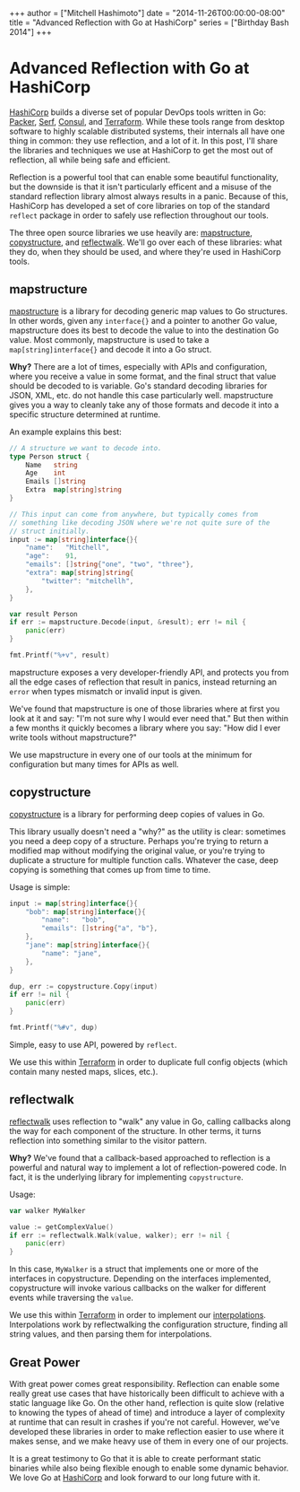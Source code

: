 +++
author = ["Mitchell Hashimoto"]
date = "2014-11-26T00:00:00-08:00"
title = "Advanced Reflection with Go at HashiCorp"
series = ["Birthday Bash 2014"]
+++

# Advanced Reflection with Go at HashiCorp

[HashiCorp](https://www.hashicorp.com) builds a diverse set of
popular DevOps tools written in Go:
[Packer](https://www.packer.io),
[Serf](https://www.consul.io),
[Consul](https://www.consul.io),
and [Terraform](https://www.terraform.io).
While these tools range from desktop software to highly scalable distributed
systems, their internals all have one thing in common: they use reflection,
and a lot of it. In this post, I'll share the libraries and techniques we
use at HashiCorp to get the most out of reflection, all while being safe
and efficient.

Reflection is a powerful tool that can enable some beautiful
functionality, but the downside is that it isn't particularly efficent
and a misuse of the standard reflection library almost always results in
a panic. Because of this, HashiCorp has developed a set of core libraries
on top of the standard `reflect` package in order to safely use reflection
throughout our tools.

The three open source libraries we use heavily are:
[mapstructure](https://github.com/mitchellh/mapstructure),
[copystructure](https://github.com/mitchellh/copystructure), and
[reflectwalk](https://github.com/mitchellh/reflectwalk). We'll go over
each of these libraries: what they do, when they should be used, and where
they're used in HashiCorp tools.

## mapstructure

[mapstructure](https://github.com/mitchellh/mapstructure) is a library
for decoding generic map values to Go structures. In other words, given
any `interface{}` and a pointer to another Go value, mapstructure does
its best to decode the value to into the destination Go value.
Most commonly, mapstructure is used to take a `map[string]interface{}`
and decode it into a Go struct.

**Why?** There are a lot of times, especially with APIs and configuration,
where you receive a value in some format, and the final struct that value
should be decoded to is variable. Go's standard decoding libraries for
JSON, XML, etc. do not handle this case particularly well. mapstructure
gives you a way to cleanly take any of those formats and decode it into
a specific structure determined at runtime.

An example explains this best:

```go
// A structure we want to decode into.
type Person struct {
	Name   string
	Age    int
	Emails []string
	Extra  map[string]string
}

// This input can come from anywhere, but typically comes from
// something like decoding JSON where we're not quite sure of the
// struct initially.
input := map[string]interface{}{
	"name":   "Mitchell",
	"age":    91,
	"emails": []string{"one", "two", "three"},
	"extra": map[string]string{
		"twitter": "mitchellh",
	},
}

var result Person
if err := mapstructure.Decode(input, &result); err != nil {
	panic(err)
}

fmt.Printf("%+v", result)
```

mapstructure exposes a very developer-friendly API, and protects you from
all the edge cases of reflection that result in panics, instead returning
an `error` when types mismatch or invalid input is given.

We've found that mapstructure is one of those libraries where at first you look
at it and say: "I'm not sure why I would ever need that." But then within
a few months it quickly becomes a library where you say: "How did I ever
write tools without mapstructure?"

We use mapstructure in every one of our tools at the minimum for
configuration but many times for APIs as well.

## copystructure

[copystructure](https://github.com/mitchellh/mapstructure) is a library for
performing deep copies of values in Go.

This library usually doesn't need a "why?" as the utility is clear: sometimes
you need a deep copy of a structure. Perhaps you're trying to return a modified
map without modifying the original value, or you're trying to duplicate a
structure for multiple function calls. Whatever the case, deep copying
is something that comes up from time to time.

Usage is simple:

```go
input := map[string]interface{}{
	"bob": map[string]interface{}{
		"name":   "bob",
		"emails": []string{"a", "b"},
	},
	"jane": map[string]interface{}{
		"name": "jane",
	},
}

dup, err := copystructure.Copy(input)
if err != nil {
	panic(err)
}

fmt.Printf("%#v", dup)
```

Simple, easy to use API, powered by `reflect`.

We use this within [Terraform](https://www.terraform.io) in order to
duplicate full config objects (which contain many nested maps, slices,
etc.).

## reflectwalk

[reflectwalk](https://github.com/mitchellh/reflectwalk) uses reflection
to "walk" any value in Go, calling callbacks along the way for each component
of the structure. In other terms, it turns reflection into something similar
to the visitor pattern.

**Why?** We've found that a callback-based approached to reflection is a powerful
and natural way to implement a lot of reflection-powered code. In fact, it
is the underlying library for implementing `copystructure`.

Usage:

```go
var walker MyWalker

value := getComplexValue()
if err := reflectwalk.Walk(value, walker); err != nil {
	panic(err)
}
```

In this case, `MyWalker` is a struct that implements one or more of the
interfaces in copystructure. Depending on the interfaces implemented,
copystructure will invoke various callbacks on the walker for different
events while traversing the `value`.

We use this within [Terraform](https://www.terraform.io) in order to
implement our [interpolations](https://terraform.io/docs/configuration/interpolation.html).
Interpolations work by reflectwalking the configuration structure,
finding all string values, and then parsing them for interpolations.

## Great Power

With great power comes great responsibility. Reflection can enable
some really great use cases that have historically been difficult to
achieve with a static language like Go. On the other hand, reflection
is quite slow (relative to knowing the types of ahead of time) and introduce
a layer of complexity at runtime that can result in crashes if you're not
careful. However, we've developed these libraries in order to make reflection
easier to use where it makes sense, and we make heavy use of them in every
one of our projects.

It is a great testimony to Go that it is able to create performant static
binaries while also being flexible enough to enable some dynamic behavior.
We love Go at [HashiCorp](https://www.hashicorp.com) and look forward to
our long future with it.
